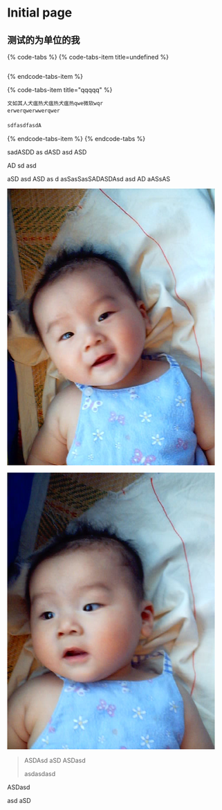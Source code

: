 # Initial page

## 测试的为单位的我

{% code-tabs %}
{% code-tabs-item title=undefined %}
```

```
{% endcode-tabs-item %}

{% code-tabs-item title="qqqqq" %}
```python
文如其人犬瘟热犬瘟热犬瘟热qwe微软wqr
erwerqwerwwerqwer

sdfasdfasdA 

```
{% endcode-tabs-item %}
{% endcode-tabs %}

sadASDD as dASD asd ASD

AD sd asd 

aSD asd ASD as d asSasSasSADASDAsd asd AD aASsAS

![ASDasdasdasdasd ](.gitbook/assets/dsc00013.jpg)

![assssssssssssssssASDasdASD](.gitbook/assets/dsc00012.jpg)

> ASDAsd aSD ASDasd
>
> asdasdasd

ASDasd 

asd aSD



